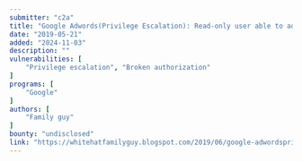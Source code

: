 ```yaml
---
submitter: "c2a"
title: "Google Adwords(Privilege Escalation): Read-only user able to add YouTube channels via Linked accounts"
date: "2019-05-21"
added: "2024-11-03"
description: ""
vulnerabilities: [
    "Privilege escalation", "Broken authorization"
]
programs: [
    "Google"
]
authors: [
    "Family guy"
]
bounty: "undisclosed"
link: "https://whitehatfamilyguy.blogspot.com/2019/06/google-adwordsprivilege-escalation-read.html"
---
```




